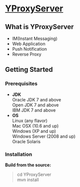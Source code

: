 # [YProxyServer](https://github.com/taoyuyu/NIOServer)

## What is YProxyServer
* IM(Instant Messaging)
* Web Application
* Push Notification
* Reverse Proxy

## Getting Started
### Prerequisites
* **JDK**  
Oracle JDK 7 and above  
Open JDK 7 and above  
IBM JDK 7 and above
* **OS**  
Linux (any flavor)  
Mac OSX (10.6 and up)  
Windows (XP and up)  
Windows Server (2008 and up)  
Oracle Solaris

### Installation
**Build from the source:**   
> cd YProxyServer  
> mvn install  



